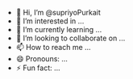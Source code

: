 - 👋 Hi, I’m @supriyoPurkait
- 👀 I’m interested in ...
- 🌱 I’m currently learning ...
- 💞️ I’m looking to collaborate on ...
- 📫 How to reach me ...
- 😄 Pronouns: ...
- ⚡ Fun fact: ...

<!---
supriyoPurkait/supriyoPurkait is a ✨ special ✨ repository because its `README.md` (this file) appears on your GitHub profile.
You can click the Preview link to take a look at your changes.
--->
